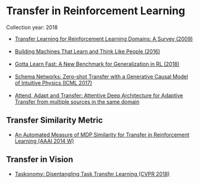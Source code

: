 # Transfer in Reinforcement Learning
Collection year: 2018

* [Transfer Learning for Reinforcement Learning Domains: A Survey (2009)](http://www.jmlr.org/papers/volume10/taylor09a/taylor09a.pdf)
<br></br>
* [Building Machines That Learn and Think Like People (2016)](https://arxiv.org/pdf/1604.00289.pdf)
</br></br>
* [Gotta Learn Fast:
A New Benchmark for Generalization in RL (2018)](https://arxiv.org/pdf/1804.03720.pdf)
</br></br>
* [Schema Networks: Zero-shot Transfer with a Generative Causal Model of
Intuitive Physics (ICML 2017)](https://arxiv.org/pdf/1706.04317.pdf)
<br><br>
* [Attend, Adapt and Transfer: Attentive Deep Architecture for Adaptive Transfer from multiple sources in the same domain
](https://arxiv.org/abs/1510.02879)


## Transfer Similarity Metric
* [An Automated Measure of MDP Similarity for
Transfer in Reinforcement Learning (AAAI 2014 W)](https://www.seas.upenn.edu/~eeaton/papers/BouAmmar2014Automated.pdf)

## Transfer in Vision
* [Taskonomy: Disentangling Task Transfer Learning (CVPR 2018)](https://arxiv.org/abs/1804.08328)
<br></br>
